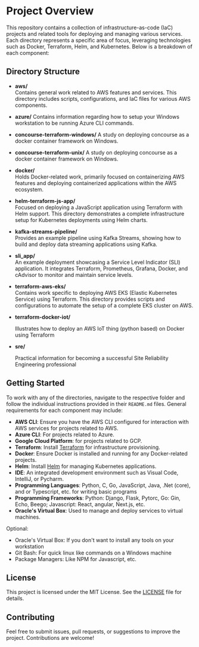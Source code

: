 # Project Overview

This repository contains a collection of infrastructure-as-code (IaC) projects and related tools for deploying and managing various services. Each directory represents a specific area of focus, leveraging technologies such as Docker, Terraform, Helm, and Kubernetes. Below is a breakdown of each component:

## Directory Structure

- **aws/**  
  Contains general work related to AWS features and services. This directory includes scripts, configurations, and IaC files for various AWS components.

- **azure/**
  Contains information regarding how to setup your Windows workstation to be running Azure CLI commands.

- **concourse-terraform-windows/**
  A study on deploying concourse as a docker container framework on Windows.  

- **concourse-terraform-unix/**
  A study on deploying concourse as a docker container framework on Windows.  

- **docker/**  
  Holds Docker-related work, primarily focused on containerizing AWS features and deploying containerized applications within the AWS ecosystem.

- **helm-terraform-js-app/**  
  Focused on deploying a JavaScript application using Terraform with Helm support. This directory demonstrates a complete infrastructure setup for Kubernetes deployments using Helm charts.

- **kafka-streams-pipeline/**  
  Provides an example pipeline using Kafka Streams, showing how to build and deploy data streaming applications using Kafka.

- **sli_app/**  
  An example deployment showcasing a Service Level Indicator (SLI) application. It integrates Terraform, Prometheus, Grafana, Docker, and cAdvisor to monitor and maintain service levels.

- **terraform-aws-eks/**  
  Contains work specific to deploying AWS EKS (Elastic Kubernetes Service) using Terraform. This directory provides scripts and configurations to automate the setup of a complete EKS cluster on AWS.

- **terraform-docker-iot/**

  Illustrates how to deploy an AWS IoT thing (python based) on Docker using Terraform

- **sre/**

  Practical information for becoming a successful Site Reliability Engineering professional

## Getting Started

To work with any of the directories, navigate to the respective folder and follow the individual instructions provided in their `README.md` files. General requirements for each component may include:

- **AWS CLI**: Ensure you have the AWS CLI configured for interaction with AWS services for projects related to AWS.
- **Azure CLI**:  For projects related to Azure.
- **Google Cloud Platform**: for projects related to GCP.
- **Terraform**: Install [Terraform](https://www.terraform.io/downloads.html) for infrastructure provisioning.
- **Docker**: Ensure Docker is installed and running for any Docker-related projects.
- **Helm**: Install [Helm](https://helm.sh/docs/intro/install/) for managing Kubernetes applications.
- **IDE**: An integrated development environment such as Visual Code, IntelliJ, or Pycharm.
- **Programming Languages**:  Python, C, Go, JavaScript, Java, .Net (core), and or Typescript, etc. for writing basic programs
- **Programming Frameworks**: Python: Django, Flask, Pytorc, Go: Gin, Echo, Beego; Javascript:  React, angular, Next.js, etc.
- **Oracle's Virtual Box**: Used to manage and deploy services to virtual machines.

Optional:

- Oracle's Virtual Box:  If you don't want to install any tools on your workstation
- Git Bash:  For quick linux like commands on a Windows machine
- Package Managers:  Like NPM for Javascript, etc.

## License

This project is licensed under the MIT License. See the [LICENSE](./LICENSE) file for details.

## Contributing

Feel free to submit issues, pull requests, or suggestions to improve the project. Contributions are welcome!

